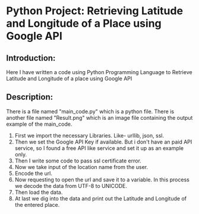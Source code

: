 # Python Project: Retrieving Latitude and Longitude of a Place using Google API
## Introduction:
Here I have written a code using Python Programming Language to Retrieve Latitude and Longitude of a place using Google API

## Description:
There is a file named "main_code.py" which is a python file.
There is another file named "Result.png" which is an image file containing the output example of the main_code.
1. First we import the necessary Libraries. Like- urllib, json, ssl.
2. Then we set the Google API Key if available. But i don't have an paid API service, so I found a free API like service and set it up as an example only.
3. Then I write some code to pass ssl certificate error.
4. Now we take input of the location name from the user.
5. Encode the url.
6. Now requesting to open the url and save it to a variable. In this process we decode the data from UTF-8 to UNICODE.
7. Then load the data.
8. At last we dig into the data and print out the Latitude and Longitude of the entered place.
